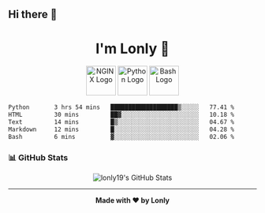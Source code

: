## Hi there 👋

<h1 align="center">I'm Lonly 👋</h1>

<p align="center">
  <img src="https://www.vectorlogo.zone/logos/nginx/nginx-ar21.svg" alt="NGINX Logo" height="60"/>
  <img src="https://www.vectorlogo.zone/logos/python/python-ar21.svg" alt="Python Logo" height="60"/>
  <img src="https://bashlogo.com/img/logo/png/full_colored_light.png" alt="Bash Logo" height="60"/>
</p>

 <!--START_SECTION:waka-->

```txt
Python       3 hrs 54 mins   ███████████████████▒░░░░░   77.41 %
HTML         30 mins         ██▓░░░░░░░░░░░░░░░░░░░░░░   10.18 %
Text         14 mins         █▒░░░░░░░░░░░░░░░░░░░░░░░   04.67 %
Markdown     12 mins         █░░░░░░░░░░░░░░░░░░░░░░░░   04.28 %
Bash         6 mins          ▓░░░░░░░░░░░░░░░░░░░░░░░░   02.06 %
```

<!--END_SECTION:waka-->

### 📊 GitHub Stats
<p align="center">
  <img src="https://github-readme-stats.vercel.app/api?username=lonly19&show_icons=true&theme=radical" alt="lonly19's GitHub Stats"/>
</p>

---

<p align="center">
  <b>Made with ❤️ by Lonly</b>
</p>
